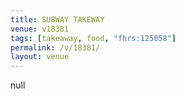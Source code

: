 ```yaml
---
title: SUBWAY TAKEWAY
venue: v18381
tags: [takeaway, food, "fhrs:125058"]
permalink: /v/18381/
layout: venue
---
```

null